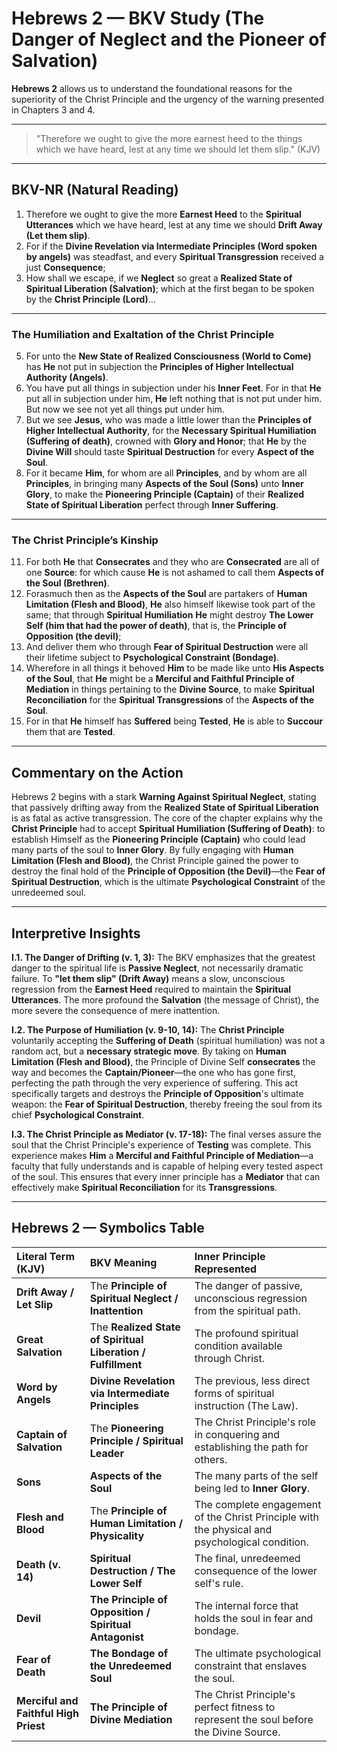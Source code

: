 # Hebrews 2 — BKV Study (The Danger of Neglect and the Pioneer of Salvation)

**Hebrews 2** allows us to understand the foundational reasons for the superiority of the Christ Principle and the urgency of the warning presented in Chapters 3 and 4.  


---

> "Therefore we ought to give the more earnest heed to the things which we have heard, lest at any time we should let them slip." (KJV)

---

## BKV-NR (Natural Reading)

1. Therefore we ought to give the more **Earnest Heed** to the **Spiritual Utterances** which we have heard, lest at any time we should **Drift Away (Let them slip)**.
2. For if the **Divine Revelation via Intermediate Principles (Word spoken by angels)** was steadfast, and every **Spiritual Transgression** received a just **Consequence**;
3. How shall we escape, if we **Neglect** so great a **Realized State of Spiritual Liberation (Salvation)**; which at the first began to be spoken by the **Christ Principle (Lord)**...

---

### The Humiliation and Exaltation of the Christ Principle

5. For unto the **New State of Realized Consciousness (World to Come)** has **He** not put in subjection the **Principles of Higher Intellectual Authority (Angels)**.
8. You have put all things in subjection under his **Inner Feet**. For in that **He** put all in subjection under him, **He** left nothing that is not put under him. But now we see not yet all things put under him.
9. But we see **Jesus**, who was made a little lower than the **Principles of Higher Intellectual Authority**, for the **Necessary Spiritual Humiliation (Suffering of death)**, crowned with **Glory and Honor**; that **He** by the **Divine Will** should taste **Spiritual Destruction** for every **Aspect of the Soul**.
10. For it became **Him**, for whom are all **Principles**, and by whom are all **Principles**, in bringing many **Aspects of the Soul (Sons)** unto **Inner Glory**, to make the **Pioneering Principle (Captain)** of their **Realized State of Spiritual Liberation** perfect through **Inner Suffering**.

---

### The Christ Principle’s Kinship

11. For both **He** that **Consecrates** and they who are **Consecrated** are all of one **Source**: for which cause **He** is not ashamed to call them **Aspects of the Soul (Brethren)**.
14. Forasmuch then as the **Aspects of the Soul** are partakers of **Human Limitation (Flesh and Blood)**, **He** also himself likewise took part of the same; that through **Spiritual Humiliation** **He** might destroy **The Lower Self (him that had the power of death)**, that is, the **Principle of Opposition (the devil)**;
15. And deliver them who through **Fear of Spiritual Destruction** were all their lifetime subject to **Psychological Constraint (Bondage)**.
17. Wherefore in all things it behoved **Him** to be made like unto **His Aspects of the Soul**, that **He** might be a **Merciful and Faithful Principle of Mediation** in things pertaining to the **Divine Source**, to make **Spiritual Reconciliation** for the **Spiritual Transgressions** of the **Aspects of the Soul**.
18. For in that **He** himself has **Suffered** being **Tested**, **He** is able to **Succour** them that are **Tested**.

---

## Commentary on the Action

Hebrews 2 begins with a stark **Warning Against Spiritual Neglect**, stating that passively drifting away from the **Realized State of Spiritual Liberation** is as fatal as active transgression. The core of the chapter explains why the **Christ Principle** had to accept **Spiritual Humiliation (Suffering of Death)**: to establish Himself as the **Pioneering Principle (Captain)** who could lead many parts of the soul to **Inner Glory**. By fully engaging with **Human Limitation (Flesh and Blood)**, the Christ Principle gained the power to destroy the final hold of the **Principle of Opposition (the Devil)**—the **Fear of Spiritual Destruction**, which is the ultimate **Psychological Constraint** of the unredeemed soul.

---

## Interpretive Insights

**I.1. The Danger of Drifting (v. 1, 3):** The BKV emphasizes that the greatest danger to the spiritual life is **Passive Neglect**, not necessarily dramatic failure. To **"let them slip" (Drift Away)** means a slow, unconscious regression from the **Earnest Heed** required to maintain the **Spiritual Utterances**. The more profound the **Salvation** (the message of Christ), the more severe the consequence of mere inattention.

**I.2. The Purpose of Humiliation (v. 9-10, 14):** The **Christ Principle** voluntarily accepting the **Suffering of Death** (spiritual humiliation) was not a random act, but a **necessary strategic move**. By taking on **Human Limitation (Flesh and Blood)**, the Principle of Divine Self **consecrates** the way and becomes the **Captain/Pioneer**—the one who has gone first, perfecting the path through the very experience of suffering. This act specifically targets and destroys the **Principle of Opposition**'s ultimate weapon: the **Fear of Spiritual Destruction**, thereby freeing the soul from its chief **Psychological Constraint**.

**I.3. The Christ Principle as Mediator (v. 17-18):** The final verses assure the soul that the Christ Principle's experience of **Testing** was complete. This experience makes **Him** a **Merciful and Faithful Principle of Mediation**—a faculty that fully understands and is capable of helping every tested aspect of the soul. This ensures that every inner principle has a **Mediator** that can effectively make **Spiritual Reconciliation** for its **Transgressions**.

---

## Hebrews 2 — Symbolics Table

| Literal Term (KJV) | BKV Meaning | Inner Principle Represented |
| :--- | :--- | :--- |
| **Drift Away / Let Slip** | The **Principle of Spiritual Neglect / Inattention** | The danger of passive, unconscious regression from the spiritual path. |
| **Great Salvation** | The **Realized State of Spiritual Liberation / Fulfillment** | The profound spiritual condition available through Christ. |
| **Word by Angels** | **Divine Revelation via Intermediate Principles** | The previous, less direct forms of spiritual instruction (The Law). |
| **Captain of Salvation** | The **Pioneering Principle / Spiritual Leader** | The Christ Principle's role in conquering and establishing the path for others. |
| **Sons** | **Aspects of the Soul** | The many parts of the self being led to **Inner Glory**. |
| **Flesh and Blood** | The **Principle of Human Limitation / Physicality** | The complete engagement of the Christ Principle with the physical and psychological condition. |
| **Death (v. 14)** | **Spiritual Destruction / The Lower Self** | The final, unredeemed consequence of the lower self's rule. |
| **Devil** | **The Principle of Opposition / Spiritual Antagonist** | The internal force that holds the soul in fear and bondage. |
| **Fear of Death** | **The Bondage of the Unredeemed Soul** | The ultimate psychological constraint that enslaves the soul. |
| **Merciful and Faithful High Priest** | **The Principle of Divine Mediation** | The Christ Principle's perfect fitness to represent the soul before the Divine Source. |


